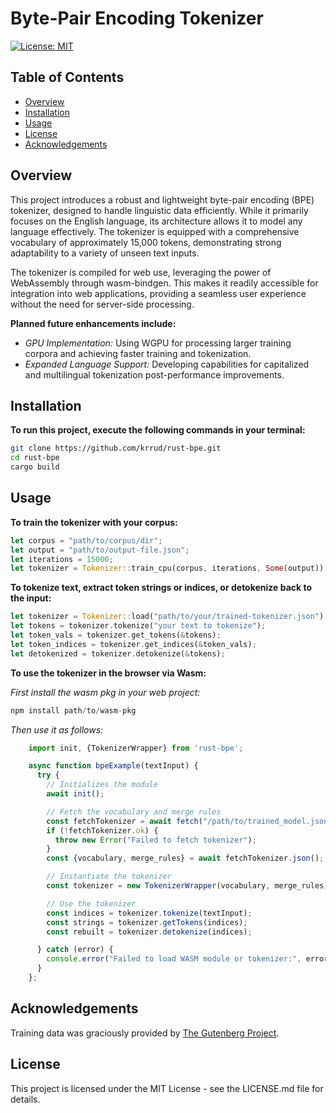 # Byte-Pair Encoding Tokenizer
[![License: MIT](https://img.shields.io/badge/License-MIT-yellow.svg)](LICENSE.md)


## Table of Contents
- [Overview](#overview)
- [Installation](#installation)
- [Usage](#usage)
- [License](#license)
- [Acknowledgements](#acknowledgements)


## Overview <a name="overview"></a>
This project introduces a robust and lightweight byte-pair encoding (BPE) tokenizer, designed to handle linguistic data efficiently. While it primarily focuses on the English language, its architecture allows it to model any language effectively. The tokenizer is equipped with a comprehensive vocabulary of approximately 15,000 tokens, demonstrating strong adaptability to a variety of unseen text inputs.

The tokenizer is compiled for web use, leveraging the power of WebAssembly through wasm-bindgen. This makes it readily accessible for integration into web applications, providing a seamless user experience without the need for server-side processing.

**Planned future enhancements include:**
- *GPU Implementation:* Using WGPU for processing larger training corpora and achieving faster training and tokenization.
- *Expanded Language Support:* Developing capabilities for capitalized and multilingual tokenization post-performance improvements.


## Installation <a name="installation"></a>
**To run this project, execute the following commands in your terminal:**
```sh
git clone https://github.com/krrud/rust-bpe.git
cd rust-bpe
cargo build
```


## Usage <a name="usage"></a>
**To train the tokenizer with your corpus:**
```rust
let corpus = "path/to/corpus/dir";
let output = "path/to/output-file.json";
let iterations = 15000;
let tokenizer = Tokenizer::train_cpu(corpus, iterations, Some(output));
```


**To tokenize text, extract token strings or indices, or detokenize back to the input:**
```rust
let tokenizer = Tokenizer::load("path/to/your/trained-tokenizer.json").unwrap();
let tokens = tokenizer.tokenize("your text to tokenize");
let token_vals = tokenizer.get_tokens(&tokens);
let token_indices = tokenizer.get_indices(&token_vals);
let detokenized = tokenizer.detokenize(&tokens);
```


**To use the tokenizer in the browser via Wasm:**

*First install the wasm pkg in your web project:*
```javascript
npm install path/to/wasm-pkg
```


*Then use it as follows:*
```javascript
    import init, {TokenizerWrapper} from 'rust-bpe';

    async function bpeExample(textInput) {
      try {
        // Initializes the module
        await init();

        // Fetch the vocabulary and merge rules
        const fetchTokenizer = await fetch("/path/to/trained_model.json");
        if (!fetchTokenizer.ok) {
          throw new Error("Failed to fetch tokenizer");
        }
        const {vocabulary, merge_rules} = await fetchTokenizer.json();

        // Instantiate the tokenizer
        const tokenizer = new TokenizerWrapper(vocabulary, merge_rules);

        // Use the tokenizer
        const indices = tokenizer.tokenize(textInput);
        const strings = tokenizer.getTokens(indices);
        const rebuilt = tokenizer.detokenize(indices);

      } catch (error) {
        console.error("Failed to load WASM module or tokenizer:", error);
      }
    };
```

## Acknowledgements <a name="acknowledgements"></a>
Training data was graciously provided by [The Gutenberg Project](https://www.gutenberg.org/).


## License <a name="license"></a>
This project is licensed under the MIT License - see the LICENSE.md file for details.
